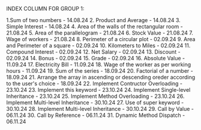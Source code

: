 INDEX COLUMN FOR GROUP 1:

1.Sum of two numbers - 14.08.24
2. Product and Average - 14.08.24
3. Simple Interest - 14.08.24
4. Area of the walls of the rectangular room - 21.08.24
5. Area of the parallelogram - 21.08.24
6. Stock Value - 21.08.24
7. Wage of workers - 21.08.24
8. Perimeter of a circular plot - 02.09.24
9. Area and Perimeter of a square - 02.09.24
10. Kilometers to Miles - 02.09.24
11. Compound Interest - 02.09.24
12. Net Salary - 02.09.24
13. Discount - 02.09.24
14. Bonus - 02.09.24
15. Grade - 02.09.24
16. Absolute Value - 11.09.24
17. Electricity Bill - 11.09.24
18. Wage of the worker as per working hours - 11.09.24
19. Sum of the series - 18.09.24
20. Factorial of a number - 18.09.24
21. Arrange the array in ascending or descending oreder according to the user's choice - 18.09.24
22. Implement Contructor Overloading - 23.10.24
23. Implement this keyword - 23.10.24
24. Implement Single-level Inheritance - 23.10.24
25. Implement Method Overloading - 23.10.24
26. Implement Multi-level Inheritance - 30.10.24
27. Use of super keyword - 30.10.24
28. Implement Multi-level Inheritance - 30.10.24
29. Call by Value - 06.11.24
30. Call by Reference - 06.11.24
31. Dynamic Method Dispatch - 06.11.24
